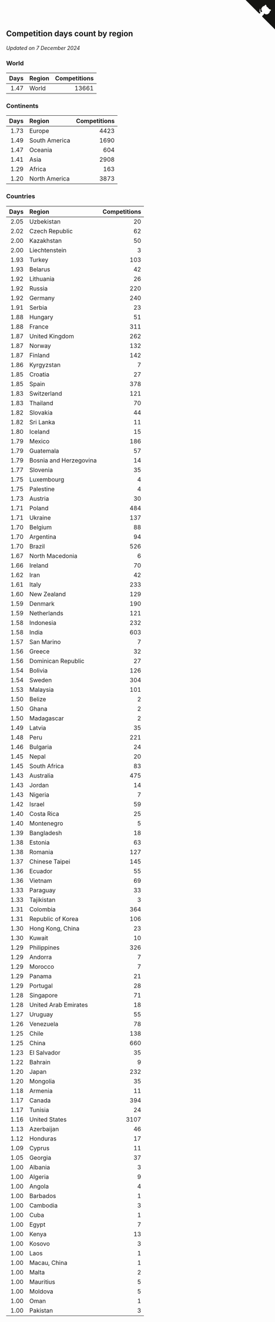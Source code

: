 ## Competition days count by region

*Updated on  7 December 2024*


### World

| Days | Region | Competitions |
| ---: | :--- | ---: |
| 1.47 | World | 13661 |

### Continents

| Days | Region | Competitions |
| ---: | :--- | ---: |
| 1.73 | Europe | 4423 |
| 1.49 | South America | 1690 |
| 1.47 | Oceania | 604 |
| 1.41 | Asia | 2908 |
| 1.29 | Africa | 163 |
| 1.20 | North America | 3873 |

### Countries

| Days | Region | Competitions |
| ---: | :--- | ---: |
| 2.05 | Uzbekistan | 20 |
| 2.02 | Czech Republic | 62 |
| 2.00 | Kazakhstan | 50 |
| 2.00 | Liechtenstein | 3 |
| 1.93 | Turkey | 103 |
| 1.93 | Belarus | 42 |
| 1.92 | Lithuania | 26 |
| 1.92 | Russia | 220 |
| 1.92 | Germany | 240 |
| 1.91 | Serbia | 23 |
| 1.88 | Hungary | 51 |
| 1.88 | France | 311 |
| 1.87 | United Kingdom | 262 |
| 1.87 | Norway | 132 |
| 1.87 | Finland | 142 |
| 1.86 | Kyrgyzstan | 7 |
| 1.85 | Croatia | 27 |
| 1.85 | Spain | 378 |
| 1.83 | Switzerland | 121 |
| 1.83 | Thailand | 70 |
| 1.82 | Slovakia | 44 |
| 1.82 | Sri Lanka | 11 |
| 1.80 | Iceland | 15 |
| 1.79 | Mexico | 186 |
| 1.79 | Guatemala | 57 |
| 1.79 | Bosnia and Herzegovina | 14 |
| 1.77 | Slovenia | 35 |
| 1.75 | Luxembourg | 4 |
| 1.75 | Palestine | 4 |
| 1.73 | Austria | 30 |
| 1.71 | Poland | 484 |
| 1.71 | Ukraine | 137 |
| 1.70 | Belgium | 88 |
| 1.70 | Argentina | 94 |
| 1.70 | Brazil | 526 |
| 1.67 | North Macedonia | 6 |
| 1.66 | Ireland | 70 |
| 1.62 | Iran | 42 |
| 1.61 | Italy | 233 |
| 1.60 | New Zealand | 129 |
| 1.59 | Denmark | 190 |
| 1.59 | Netherlands | 121 |
| 1.58 | Indonesia | 232 |
| 1.58 | India | 603 |
| 1.57 | San Marino | 7 |
| 1.56 | Greece | 32 |
| 1.56 | Dominican Republic | 27 |
| 1.54 | Bolivia | 126 |
| 1.54 | Sweden | 304 |
| 1.53 | Malaysia | 101 |
| 1.50 | Belize | 2 |
| 1.50 | Ghana | 2 |
| 1.50 | Madagascar | 2 |
| 1.49 | Latvia | 35 |
| 1.48 | Peru | 221 |
| 1.46 | Bulgaria | 24 |
| 1.45 | Nepal | 20 |
| 1.45 | South Africa | 83 |
| 1.43 | Australia | 475 |
| 1.43 | Jordan | 14 |
| 1.43 | Nigeria | 7 |
| 1.42 | Israel | 59 |
| 1.40 | Costa Rica | 25 |
| 1.40 | Montenegro | 5 |
| 1.39 | Bangladesh | 18 |
| 1.38 | Estonia | 63 |
| 1.38 | Romania | 127 |
| 1.37 | Chinese Taipei | 145 |
| 1.36 | Ecuador | 55 |
| 1.36 | Vietnam | 69 |
| 1.33 | Paraguay | 33 |
| 1.33 | Tajikistan | 3 |
| 1.31 | Colombia | 364 |
| 1.31 | Republic of Korea | 106 |
| 1.30 | Hong Kong, China | 23 |
| 1.30 | Kuwait | 10 |
| 1.29 | Philippines | 326 |
| 1.29 | Andorra | 7 |
| 1.29 | Morocco | 7 |
| 1.29 | Panama | 21 |
| 1.29 | Portugal | 28 |
| 1.28 | Singapore | 71 |
| 1.28 | United Arab Emirates | 18 |
| 1.27 | Uruguay | 55 |
| 1.26 | Venezuela | 78 |
| 1.25 | Chile | 138 |
| 1.25 | China | 660 |
| 1.23 | El Salvador | 35 |
| 1.22 | Bahrain | 9 |
| 1.20 | Japan | 232 |
| 1.20 | Mongolia | 35 |
| 1.18 | Armenia | 11 |
| 1.17 | Canada | 394 |
| 1.17 | Tunisia | 24 |
| 1.16 | United States | 3107 |
| 1.13 | Azerbaijan | 46 |
| 1.12 | Honduras | 17 |
| 1.09 | Cyprus | 11 |
| 1.05 | Georgia | 37 |
| 1.00 | Albania | 3 |
| 1.00 | Algeria | 9 |
| 1.00 | Angola | 4 |
| 1.00 | Barbados | 1 |
| 1.00 | Cambodia | 3 |
| 1.00 | Cuba | 1 |
| 1.00 | Egypt | 7 |
| 1.00 | Kenya | 13 |
| 1.00 | Kosovo | 3 |
| 1.00 | Laos | 1 |
| 1.00 | Macau, China | 1 |
| 1.00 | Malta | 2 |
| 1.00 | Mauritius | 5 |
| 1.00 | Moldova | 5 |
| 1.00 | Oman | 1 |
| 1.00 | Pakistan | 3 |


<a href="https://github.com/jonatanklosko/wca_statistics" class="github-corner" aria-label="View source on Github"><svg width="80" height="80" viewBox="0 0 250 250" style="fill:#151513; color:#fff; position: absolute; top: 0; border: 0; right: 0;" aria-hidden="true"><path d="M0,0 L115,115 L130,115 L142,142 L250,250 L250,0 Z"></path><path d="M128.3,109.0 C113.8,99.7 119.0,89.6 119.0,89.6 C122.0,82.7 120.5,78.6 120.5,78.6 C119.2,72.0 123.4,76.3 123.4,76.3 C127.3,80.9 125.5,87.3 125.5,87.3 C122.9,97.6 130.6,101.9 134.4,103.2" fill="currentColor" style="transform-origin: 130px 106px;" class="octo-arm"></path><path d="M115.0,115.0 C114.9,115.1 118.7,116.5 119.8,115.4 L133.7,101.6 C136.9,99.2 139.9,98.4 142.2,98.6 C133.8,88.0 127.5,74.4 143.8,58.0 C148.5,53.4 154.0,51.2 159.7,51.0 C160.3,49.4 163.2,43.6 171.4,40.1 C171.4,40.1 176.1,42.5 178.8,56.2 C183.1,58.6 187.2,61.8 190.9,65.4 C194.5,69.0 197.7,73.2 200.1,77.6 C213.8,80.2 216.3,84.9 216.3,84.9 C212.7,93.1 206.9,96.0 205.4,96.6 C205.1,102.4 203.0,107.8 198.3,112.5 C181.9,128.9 168.3,122.5 157.7,114.1 C157.9,116.9 156.7,120.9 152.7,124.9 L141.0,136.5 C139.8,137.7 141.6,141.9 141.8,141.8 Z" fill="currentColor" class="octo-body"></path></svg></a><style>.github-corner:hover .octo-arm{animation:octocat-wave 560ms ease-in-out}@keyframes octocat-wave{0%,100%{transform:rotate(0)}20%,60%{transform:rotate(-25deg)}40%,80%{transform:rotate(10deg)}}@media (max-width:500px){.github-corner:hover .octo-arm{animation:none}.github-corner .octo-arm{animation:octocat-wave 560ms ease-in-out}}</style>
